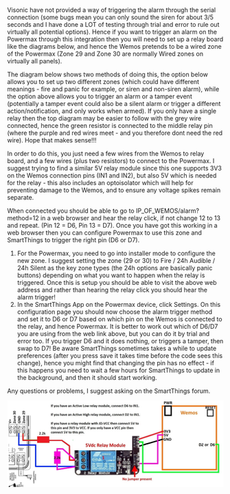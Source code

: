 Visonic have not provided a way of triggering the alarm through the serial connection (some bugs mean you can only sound the siren for about 3/5 seconds and I have done a LOT of testing through trial and error to rule out virtually all potential options). Hence if you want to trigger an alarm on the Powermax through this integration then you will need to set up a relay board like the diagrams below, and hence the Wemos pretends to be a wired zone of the Powermax (Zone 29 and Zone 30 are normally Wired zones on virtually all panels).

The diagram below shows two methods of doing this, the option below allows you to set up two different zones (which could have different meanings - fire and panic for example, or siren and non-siren alarm), while the option above allows you to trigger an alarm or a tamper event (potentially a tamper event could also be a silent alarm or trigger a different action/notification, and only works when armed). If you only have a single relay then the top diagram may be easier to follow with the grey wire connected, hence the green resistor is connected to the middle relay pin (where the purple and red wires meet - and you therefore dont need the red wire). Hope that makes sense!!!

In order to do this, you just need a few wires from the Wemos to relay board, and a few wires (plus two resistors) to connect to the Powermax. I suggest trying to find a similar 5V relay module since this one supports 3V3 on the Wemos connection pins (IN1 and IN2), but also 5V which is needed for the relay - this also includes an optoisolator which will help for preventing damage to the Wemos, and to ensure any voltage spikes remain separate.

When connected you should be able to go to IP_OF_WEMOS/alarm?method=12 in a web browser and hear the relay click, if not change 12 to 13 and repeat. (Pin 12 = D6, Pin 13 = D7). Once you have got this working in a web browser then you can configure Powermax to use this zone and SmartThings to trigger the right pin (D6 or D7).
1) For the Powermax, you need to go into installer mode to configure the new zone. I suggest setting the zone (29 or 30) to Fire / 24h Audible / 24h Silent as the key zone types (the 24h options are basically panic buttons) depending on what you want to happen when the relay is triggered. Once this is setup you should be able to visit the above web address and rather than hearing the relay click you should hear the alarm trigger!
2) In the SmartThings App on the Powermax device, click Settings. On this configuration page you should now choose the alarm trigger method and set it to D6 or D7 based on which pin on the Wemos is connected to the relay, and hence Powermax. It is better to work out which of D6/D7 you are using from the web link above, but you can do it by trial and error too. If you trigger D6 and it does nothing, or triggers a tamper, then swap to D7! Be aware SmartThings sometimes takes a while to update preferences (after you press save it takes time before the code sees this change), hence you might find that changing the pin has no effect - if this happens you need to wait a few hours for SmartThings to update in the background, and then it should start working.

Any questions or problems, I suggest asking on the SmartThings forum.

![Connections to Trigger an Alarm](AlarmTriggerConnections.jpg)
